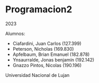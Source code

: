 # Programacion2

2023

Alumnos: 
<Ul>
    <li>Ciafardini, Juan Carlos (127.399)</li>
    <li>Peterson, Nicholas (169.830)</li>
    <Li>Apfelbaum, Brian Emanuel (182.878)</li>
    <Li>Ynsaurralde, Jonas benjamín (192.142)</li>
    <Li>Gnazzo Pintos, Nicolas (190.196)</li>
</Ul>

Universidad Nacional de Lujan
